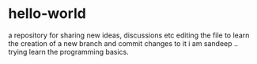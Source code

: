 # hello-world
a repository for sharing new ideas, discussions etc
editing the file to learn the creation of a new branch and commit changes to it
i am sandeep .. trying learn the programming basics.
